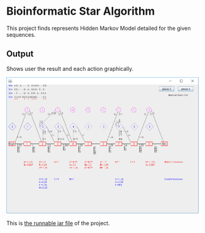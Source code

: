 # Bioinformatic Star Algorithm
This project finds represents Hidden Markov Model detailed for the given sequences.

## Output
Shows user the result and each action graphically.

![alt-tag](result.jpg)

This is [the runnable jar file](phmm.jar) of the project.
